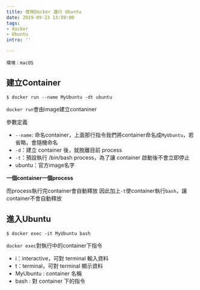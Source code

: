 ```yaml
---
title: 使用Docker 運行 Ubuntu
date: 2019-09-23 13:59:00
tags: 
- docker
- Ubuntu
intro: ''

---
```

<!--more-->

```
環境：macOS
```

## 建立Container
`$ docker run --name MyUbuntu -dt ubuntu`

`docker run`會由image建立contaniner

參數定義

- `--name`: 命名container，上面那行指令我們將container命名成`MyUbuntu`，若省略，會隨機命名
- `-d`：建立 container 後，就脫離目前 process
- `-t`：預設執行 /bin/bash process，為了讓 container 啟動後不會立即停止
- ubuntu：官方image名字

**一個container一個process**

而process執行完container會自動釋放
因此加上`-t`使container執行`bash`，讓container不會自動釋放

## 進入Ubuntu

`$ docker exec -it MyUbuntu bash`

`docker exec`對執行中的container下指令

- i：interactive，可對 terminal 輸入資料
- t：terminal，可對 terminal 顯示資料
- MyUbuntu : container 名稱
- bash : 對 container 下的指令
